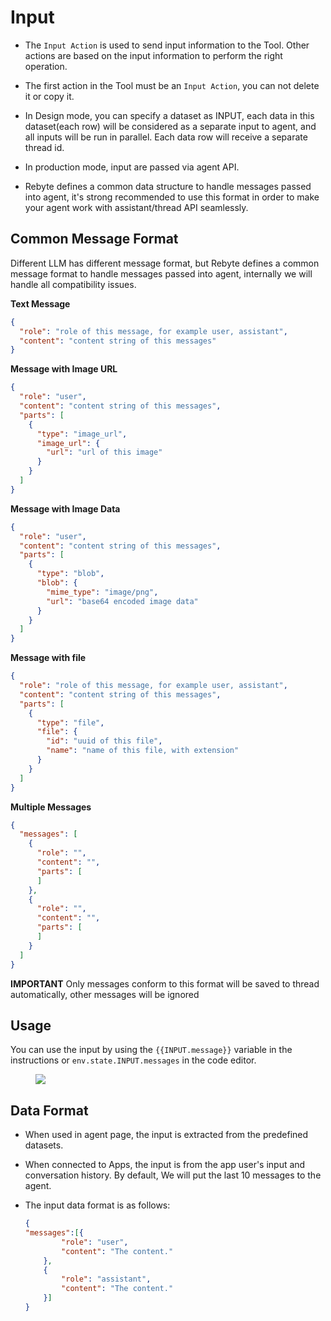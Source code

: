 # Input

* The `Input Action` is used to send input information to the Tool. Other actions are based on the input information to perform the right operation.

* The first action in the Tool must be an `Input Action`, you can not delete it or copy it.

* In Design mode, you can specify a dataset as INPUT, each data in this dataset(each row) will be considered as a separate input to agent, and all inputs will be run in parallel. Each data row will receive a separate thread id.

* In production mode, input are passed via agent API.

* Rebyte defines a common data structure to handle messages passed into agent, it's strong recommended to use this format in order to make your agent work with assistant/thread API seamlessly.

## Common Message Format

Different LLM has different message format, but Rebyte defines a common message format to handle messages passed into agent, internally we will handle all compatibility issues.

**Text Message**
```json
{
  "role": "role of this message, for example user, assistant",
  "content": "content string of this messages"
}
```

**Message with Image URL**
```json
{
  "role": "user",
  "content": "content string of this messages",
  "parts": [
    {
      "type": "image_url",
      "image_url": {
        "url": "url of this image"
      }
    }
  ]
}
```

**Message with Image Data**
```json
{
  "role": "user",
  "content": "content string of this messages",
  "parts": [
    {
      "type": "blob",
      "blob": {
        "mime_type": "image/png",
        "url": "base64 encoded image data"
      }
    }
  ]
}
```



**Message with file**
```json
{
  "role": "role of this message, for example user, assistant",
  "content": "content string of this messages",
  "parts": [
    {
      "type": "file",
      "file": {
        "id": "uuid of this file",
        "name": "name of this file, with extension"
      }
    }
  ]
}
```

**Multiple Messages**

```json
{
  "messages": [
    {
      "role": "",
      "content": "",
      "parts": [
      ]
    },
    {
      "role": "",
      "content": "",
      "parts": [
      ]
    }
  ]
}
```

**IMPORTANT**
Only messages conform to this format will be saved to thread automatically, other messages will be ignored

## Usage

You can use the input by using the `{{INPUT.message}}` variable in the instructions or `env.state.INPUT.messages` in the code editor.

<figure><img src="../../../images/input-action.png"></figure>

## Data Format

* When used in agent page, the input is extracted from the predefined datasets.

* When connected to Apps, the input is from the app user's input and conversation history. By default, We will put the last 10 messages to the agent.

* The input data format is as follows:

    ```json
    {
    "messages":[{
            "role": "user",
            "content": "The content."
        },
        {
            "role": "assistant",
            "content": "The content."
        }]
    }
    ```

<!-- ### Parameters

- Input type
    - Select from predefined Datasets
    - When connecting to Chat, the latest 10 history dialogues will be sent to the Tool as input information by default, formatted as follows
    
    ```json
    {
    "Messages":[
    {
        "role": "user",
        "content": "The content."
    },
    {
        "role": "assistant",
        "content": "The content."
    }
    ]
    }
    ```
    - output
        - Output the correct data -->